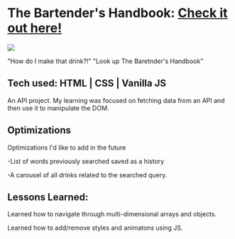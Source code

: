 # The Bartender's Handbook: <a href="https://bartenders-handbook.netlify.app/" target="_blank">Check it out here!</a>
<a href="https://bartenders-handbook.netlify.app/" target="_blank"><img src="https://i.giphy.com/media/TCiy0056MrGR60b7m8/giphy.webp" /></a>

"How do I make that drink?!"
"Look up The Baretnder's Handbook"

## Tech used: HTML | CSS | Vanilla JS

An API project. My learning was focused on fetching data from an API and then use it to manipulate the DOM.

## Optimizations

Optimizations I'd like to add in the future

-List of words previously searched saved as a history

-A carousel of all drinks related to the searched query.


## Lessons Learned:

Learned how to navigate through multi-dimensional arrays and objects. 

Learned how to add/remove styles and animatons using JS.


